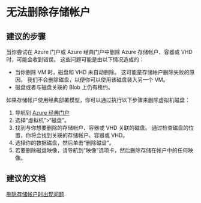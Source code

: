 <properties
    pageTitle="I can't delete my storage account"
    description="无法删除存储帐户"
    service="microsoft.storage"
    resource="storageaccounts"
    authors="passaree"
    displayOrder="1"
    selfHelpType="resource"
    supportTopicIds="32551644,32551656,32551657,32551665"
    resourceTags=""
    productPesIds="15629"
    cloudEnvironments="public"
/>


# 无法删除存储帐户

## **建议的步骤**
当你尝试在 Azure 门户或 Azure 经典门户中删除 Azure 存储帐户、容器或 VHD 时，可能会收到错误。 这些问题可能是由以下情况造成的：

- 当你删除 VM 时，磁盘和 VHD 未自动删除。 这可能是存储帐户删除失败的原因。 我们不会删除磁盘，以便你可以使用该磁盘装入另一个 VM。
- 磁盘或者与磁盘关联的 Blob 上仍有租约。

如果存储帐户使用经典部署模型，你可以通过执行以下步骤来删除虚拟机磁盘：

1. 导航到 [Azure 经典门户](https://manage.windowsazure.com/)
2. 选择“虚拟机”>“磁盘”。
3. 找到与你想要删除的存储帐户、容器或 VHD 关联的磁盘。 通过检查磁盘的位置，你将会找到关联的存储帐户、容器或 VHD。
4. 选择你的数据磁盘，然后单击“删除磁盘”。
5. 若要删除磁盘映像，请导航到“映像”选项卡，然后删除存储在帐户中的任何映像。

## **建议的文档**
[删除存储帐户时出现问题](http://go.microsoft.com/fwlink/?LinkId=785085)



<!--HONumber=Oct16_HO3-->


